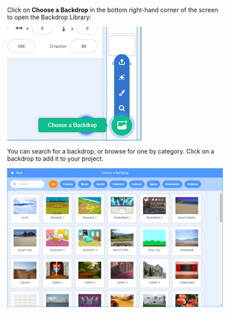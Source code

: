 Click on **Choose a Backdrop** in the bottom right-hand corner of the screen to open the Backdrop Library:

![screenshot](images/stage-choose.png)

You can search for a backdrop, or browse for one by category. Click on a backdrop to add it to your project.

![The Backdrop Library.](images/backdrop.png)